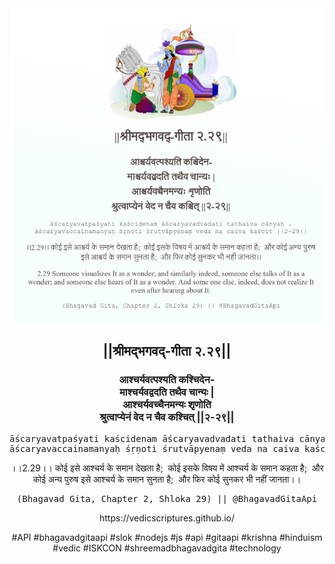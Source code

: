 <img src="../../asset/BG_2_29.png"/>
<center><h2>||श्रीमद्‍भगवद्‍-गीता २.२९||</h2>
<h3>आश्चर्यवत्पश्यति कश्चिदेन-<br/>माश्चर्यवद्वदति तथैव चान्यः |<br/>आश्चर्यवच्चैनमन्यः शृणोति<br/>श्रुत्वाप्येनं वेद न चैव कश्चित् ||२-२९||</h3>
<pre>āścaryavatpaśyati kaścidenam āścaryavadvadati tathaiva cānyaḥ .<br/>āścaryavaccainamanyaḥ śṛṇoti śrutvāpyenaṃ veda na caiva kaścit ||2-29||</pre>
<p>।।2.29।। कोई इसे आश्चर्य के समान देखता है;  कोई इसके विषय में आश्चर्य के समान कहता है;  और कोई अन्य पुरुष इसे आश्चर्य के समान सुनता है;  और फिर कोई सुनकर भी नहीं जानता।।</p>
<pre>(Bhagavad Gita, Chapter 2, Shloka 29) || @BhagavadGitaApi</pre><p>https://vedicscriptures.github.io/</p><p>#API #bhagavadgitaapi #slok #nodejs #js #api #gitaapi #krishna #hinduism #vedic #ISKCON #shreemadbhagavadgita #technology</p></center>